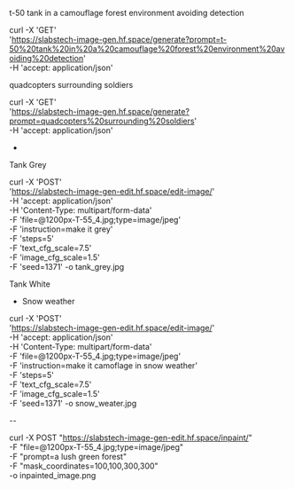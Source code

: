 
t-50 tank in a camouflage forest environment avoiding detection

curl -X 'GET' \
  'https://slabstech-image-gen.hf.space/generate?prompt=t-50%20tank%20in%20a%20camouflage%20forest%20environment%20avoiding%20detection' \
  -H 'accept: application/json'


quadcopters surrounding soldiers

  curl -X 'GET' \
  'https://slabstech-image-gen.hf.space/generate?prompt=quadcopters%20surrounding%20soldiers' \
  -H 'accept: application/json'


  -

  Tank Grey

curl -X 'POST' \
  'https://slabstech-image-gen-edit.hf.space/edit-image/' \
  -H 'accept: application/json' \
  -H 'Content-Type: multipart/form-data' \
  -F 'file=@1200px-T-55_4.jpg;type=image/jpeg' \
  -F 'instruction=make it grey' \
  -F 'steps=5' \
  -F 'text_cfg_scale=7.5' \
  -F 'image_cfg_scale=1.5' \
  -F 'seed=1371' -o tank_grey.jpg


Tank White



- Snow weather

curl -X 'POST' \
  'https://slabstech-image-gen-edit.hf.space/edit-image/' \
  -H 'accept: application/json' \
  -H 'Content-Type: multipart/form-data' \
  -F 'file=@1200px-T-55_4.jpg;type=image/jpeg' \
  -F 'instruction=make it camoflage in snow weather' \
  -F 'steps=5' \
  -F 'text_cfg_scale=7.5' \
  -F 'image_cfg_scale=1.5' \
  -F 'seed=1371' -o snow_weater.jpg




--

curl -X POST "https://slabstech-image-gen-edit.hf.space/inpaint/" \
  -F "file=@1200px-T-55_4.jpg;type=image/jpeg" \
  -F "prompt=a lush green forest" \
  -F "mask_coordinates=100,100,300,300" \
  -o inpainted_image.png

